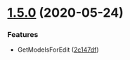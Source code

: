 # [1.5.0](https://github.com/Tr0sT/UnityScriptableObjectDatabase/compare/v1.4.4...v1.5.0) (2020-05-24)


### Features

* GetModelsForEdit ([2c147df](https://github.com/Tr0sT/UnityScriptableObjectDatabase/commit/2c147dfa4c035475c972ac1425885679e23174fe))
